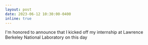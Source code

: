 ```yaml
---
layout: post
date: 2023-06-12 10:30:00-0400
inline: true
---
```


I'm honored to announce that I kicked off my internship at Lawrence Berkeley National Laboratory on this day
